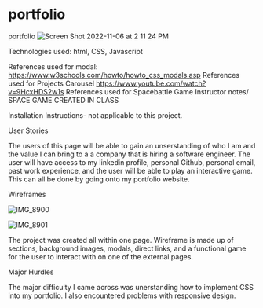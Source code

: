 # portfolio
 portfolio
![Screen Shot 2022-11-06 at 2 11 24 PM](https://user-images.githubusercontent.com/115511495/200197928-05ea6be1-4a4d-4ee0-8150-650f257fdbbb.png)

Technologies used:
html, CSS, Javascript

References used for modal:
https://www.w3schools.com/howto/howto_css_modals.asp
References used for Projects Carousel
https://www.youtube.com/watch?v=9HcxHDS2w1s
References used for Spacebattle Game
Instructor notes/ SPACE GAME CREATED IN CLASS

Installation Instructions- not applicable to this project.

User Stories

The users of this page will be able to gain an unserstanding of who I am and the value I can bring to a a company that is hiring a software engineer. The user will have access to my linkedin profile, personal Github, personal email, past work experience, and the user will be able to play an interactive game. This can all be done by going onto my portfolio website.

Wireframes

![IMG_8900](https://user-images.githubusercontent.com/115511495/200201818-d354aa4b-7d7d-47c6-b09e-9a9d0119dbd0.jpeg)

![IMG_8901](https://user-images.githubusercontent.com/115511495/200201826-56614514-851d-4bb4-9a8b-0a6de96a1f6b.jpeg)

The project was created all within one page. Wireframe is made up of sections, background images, modals, direct links, and a functional game for the user to interact with on one of the external pages. 

Major Hurdles

The major difficulty I came across was unerstanding how to implement CSS into my portfolio. I also encountered  problems with responsive design.
